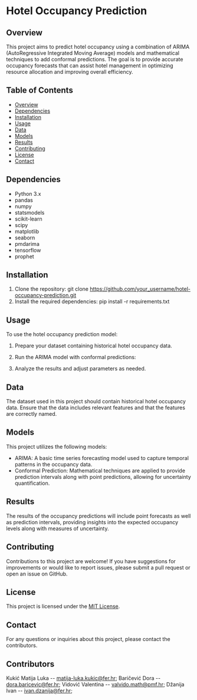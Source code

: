# Hotel Occupancy Prediction

## Overview
This project aims to predict hotel occupancy using a combination of ARIMA (AutoRegressive Integrated Moving Average) models and mathematical techniques to add conformal predictions. 
The goal is to provide accurate occupancy forecasts that can assist hotel management in optimizing resource allocation and improving overall efficiency.

## Table of Contents
- [Overview](#overview)
- [Dependencies](#dependencies)
- [Installation](#installation)
- [Usage](#usage)
- [Data](#data)
- [Models](#models)
- [Results](#results)
- [Contributing](#contributing)
- [License](#license)
- [Contact](#contact)

## Dependencies
- Python 3.x
- pandas
- numpy
- statsmodels
- scikit-learn
- scipy
- matplotlib
- seaborn
- pmdarima
- tensorflow
- prophet

## Installation
1. Clone the repository: git clone https://github.com/your_username/hotel-occupancy-prediction.git
2. Install the required dependencies: pip install -r requirements.txt


## Usage
To use the hotel occupancy prediction model:
1. Prepare your dataset containing historical hotel occupancy data.
2. Run the ARIMA model with conformal predictions:

3. Analyze the results and adjust parameters as needed.

## Data
The dataset used in this project should contain historical hotel occupancy data. Ensure that the data includes relevant features and that the features are correctly named.

## Models
This project utilizes the following models:
- ARIMA: A basic time series forecasting model used to capture temporal patterns in the occupancy data.
- Conformal Prediction: Mathematical techniques are applied to provide prediction intervals along with point predictions, allowing for uncertainty quantification.

## Results
The results of the occupancy predictions will include point forecasts as well as prediction intervals, providing insights into the expected occupancy levels along with measures of uncertainty. 

## Contributing
Contributions to this project are welcome! If you have suggestions for improvements or would like to report issues, please submit a pull request or open an issue on GitHub.

## License
This project is licensed under the [MIT License](LICENSE).

## Contact
For any questions or inquiries about this project, please contact the contributors.

## Contributors
Kukić Matija Luka -- matija-luka.kukic@fer.hr;
Baričević Dora -- dora.baricevic@fer.hr;
Vidović Valentina -- valvido.math@pmf.hr;
Džanija Ivan -- ivan.dzanija@fer.hr;


